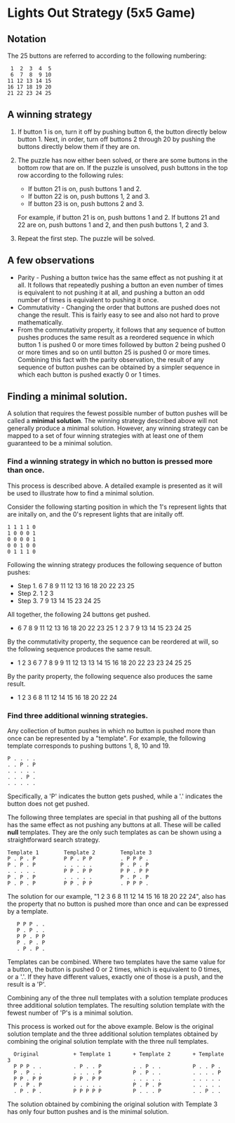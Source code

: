 # Lights Out Strategy (5x5 Game)

## Notation

The 25 buttons are referred to according to the following numbering:
```
 1  2  3  4  5
 6  7  8  9 10
11 12 13 14 15
16 17 18 19 20
21 22 23 24 25
```

## A winning strategy

1. If button 1 is on, turn it off by pushing button 6, the button directly
   below button 1.  Next, in order, turn off buttons 2 through 20 by pushing the
   buttons directly below them if they are on.
1. The puzzle has now either been solved, or there are some buttons in the
   bottom row that are on.  If the puzzle is unsolved, push buttons in the top row
   according to the following rules:
   *  If button 21 is on, push buttons 1 and 2.
   *  If button 22 is on, push buttons 1, 2 and 3.
   *  If button 23 is on, push buttons 2 and 3.

   For example, if button 21 is on, push buttons 1 and 2.  If buttons 21 and 22
   are on, push buttons 1 and 2, and then push buttons 1, 2 and 3.
1. Repeat the first step.  The puzzle will be solved.

## A few observations
* Parity - Pushing a button twice has the same effect as not pushing it at all.
  It follows that repeatedly pushing a button an even number of times is
  equivalent to not pushing it at all, and pushing a button an odd number of
  times is equivalent to pushing it once.
* Commutativity - Changing the order that buttons are pushed does not change the
  result.  This is fairly easy to see and also not hard to prove mathematically.
* From the commutativity property, it follows that any sequence of button pushes
  produces the same result as a reordered sequence in which button 1 is pushed 0
  or more times followed by button 2 being pushed 0 or more times and so on until
  button 25 is pushed 0 or more times.  Combining this fact with the parity
  observation, the result of any sequence of button pushes can be obtained by a
  simpler sequence in which each button is pushed exactly 0 or 1 times.

## Finding a minimal solution.

A solution that requires the fewest possible number of button pushes will be
called a **minimal solution**. The winning strategy described above will not
generally produce a minimal solution. However, any winning strategy can be
mapped to a set of four winning strategies with at least one of them guaranteed
to be a minimal solution.

### Find a winning strategy in which no button is pressed more than once.
This process is described above.  A detailed example is presented as it will be
used to illustrate how to find a minimal solution.

Consider the following starting position in which the 1's represent lights that
are initally on, and the 0's represent lights that are initally off.
```
1 1 1 1 0
1 0 0 0 1
0 0 0 0 1
0 0 1 0 0
0 1 1 1 0
```
Following the winning strategy produces the following sequence of button pushes:
* Step 1.  6 7 8 9 11 12 13 16 18 20 22 23 25
* Step 2.  1 2 3
* Step 3.  7 9 13 14 15 23 24 25

All together, the following 24 buttons get pushed.
* 6 7 8 9 11 12 13 16 18 20 22 23 25 1 2 3 7 9 13 14 15 23 24 25

By the commutativity property, the sequence can be reordered at will, so the
following sequence produces the same result.
* 1 2 3 6 7 7 8 9 9 11 12 13 13 14 15 16 18 20 22 23 23 24 25 25

By the parity property, the following sequence also produces the same result.
* 1 2 3 6 8 11 12 14 15 16 18 20 22 24

### Find three additional winning strategies.
Any collection of button pushes in which no button is pushed more than once can
be represented by a "template".  For example, the following template
corresponds to pushing buttons 1, 8, 10 and 19.
```
P . . . .
. . P . P
. . . . .
. . . P .
. . . . .
```
Specifically, a 'P' indicates the button gets pushed, while a '.' indicates the
button does not get pushed.

The following three templates are special in that pushing all of the buttons has
the same effect as not pushing any buttons at all. These will be called **null**
templates. They are the only such templates as can be shown using a
straightforward search strategy.
```
Template 1        Template 2        Template 3
P . P . P         P P . P P         . P P P .
P . P . P         . . . . .         P . P . P
. . . . .         P P . P P         P P . P P
P . P . P         . . . . .         P . P . P
P . P . P         P P . P P         . P P P .
```

The solution for our example, "1 2 3 6 8 11 12 14 15 16 18 20 22 24", also has
the property that no button is pushed more than once and can be expressed by a
template.
```
   P P P . .
   P . P . .
   P P . P P
   P . P . P
   . P . P .
```

Templates can be combined. Where two templates have the same value for a button,
the button is pushed 0 or 2 times, which is equivalent to 0 times, or a '.'. If
they have different values, exactly one of those is a push, and the result is a 'P'.

Combining any of the three null templates with a solution template produces
three additional solution templates. The resulting solution template with the
fewest number of 'P's is a minimal solution.

This process is worked out for the above example. Below is the original
solution template and the three additional solution templates obtained by
combining the original solution template with the three null templates.
```
  Original           + Template 1       + Template 2       + Template 3
  P P P . .          . P . . P          . . P . .          P . . P .
  P . P . .          . . . . P          P . P . .          . . . . P
  P P . P P          P P . P P          . . . . .          . . . . .
  P . P . P          . . . . .          P . P . P          . . . . .
  . P . P .          P P P P P          P . . . P          . . P . .
```
The solution obtained by combining the original solution with Template 3 has
only four button pushes and is the minimal solution.

